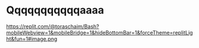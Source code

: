 # Qqqqqqqqqqqaaaa

https://replit.com/@toraschaim/Bash?mobileWebview=1&mobileBridge=1&hideBottomBar=1&forceTheme=replitLight&fun=1#image.png
